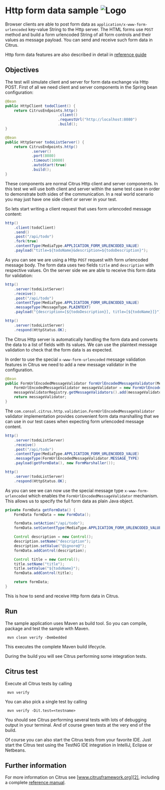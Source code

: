 Http form data sample ![Logo][1]
==============

Browser clients are able to post form data as `application/x-www-form-urlencoded` key-value String to the Http server. The HTML forms use `POST` method and build a
form urlencoded String of all form controls and their values as message payload. You can send and receive such form data in Citrus.

Http form data features are also described in detail in [reference guide][4]

Objectives
---------

The test will simulate client and server for form data exchange via Http POST. First of all we need client and server components in the Spring bean configuration:

```java
@Bean
public HttpClient todoClient() {
    return CitrusEndpoints.http()
                        .client()
                        .requestUrl("http://localhost:8080")
                        .build();
}

@Bean
public HttpServer todoListServer() {
    return CitrusEndpoints.http()
            .server()
            .port(8080)
            .timeout(10000)
            .autoStart(true)
            .build();
}
```

These components are normal Citrus Http client and server components. In this test we will use both client and server within the same test case in order to demonstrate both sides
of the communication. In a real world scenario you may just have one side client *or* server in your test. 

So lets start writing a client request that uses form urlencoded message content:

```java
http()
    .client(todoClient)
    .send()
    .post("/api/todo")
    .fork(true)
    .contentType(MediaType.APPLICATION_FORM_URLENCODED_VALUE)
    .payload("title=${todoName}&description=${todoDescription}");
```

As you can see we are using a Http `POST` request with form urlencoded message body. The form data uses two fields `title` and `description` with respective values. On the server side we are able 
to receive this form data for validation:

```java
http()
    .server(todoListServer)
    .receive()
    .post("/api/todo")
    .contentType(MediaType.APPLICATION_FORM_URLENCODED_VALUE)
    .messageType(MessageType.PLAINTEXT)
    .payload("{description=[${todoDescription}], title=[${todoName}]}");

http()
    .server(todoListServer)
    .respond(HttpStatus.OK);
```

The Citrus Http server is automatically handling the form data and converts the data to a list of fields with its values. We can use the plaintext message validation to check that the form data is
as expected. 

In order to use the special `x-www-form-urlencoded` message validation features in Citrus we need to add a new message validator in the configuration.

```java
@Bean
public FormUrlEncodedMessageValidator formUrlEncodedMessageValidator(MessageValidatorRegistry messageValidatorRegistry) {
    FormUrlEncodedMessageValidator messageValidator = new FormUrlEncodedMessageValidator();
    messageValidatorRegistry.getMessageValidators().add(messageValidator);
    return messageValidator;
}
```

The `com.consol.citrus.http.validation.FormUrlEncodedMessageValidator` validator implementation provides convenient form data marshalling that we can use in our test cases when expecting form urlencoded message content.

```java
http()
    .server(todoListServer)
    .receive()
    .post("/api/todo")
    .contentType(MediaType.APPLICATION_FORM_URLENCODED_VALUE)
    .messageType(FormUrlEncodedMessageValidator.MESSAGE_TYPE)
    .payload(getFormData(), new FormMarshaller());

http()
    .server(todoListServer)
    .respond(HttpStatus.OK);
```

As you can see we can now use the special message type `x-www-form-urlencoded` which enables the `FormUrlEncodedMessageValidator` mechanism. This allows us to specify the full form data as plain Java object.

```java
private FormData getFormData() {
    FormData formData = new FormData();

    formData.setAction("/api/todo");
    formData.setContentType(MediaType.APPLICATION_FORM_URLENCODED_VALUE);

    Control description = new Control();
    description.setName("description");
    description.setValue("@ignore@");
    formData.addControl(description);

    Control title = new Control();
    title.setName("title");
    title.setValue("${todoName}");
    formData.addControl(title);

    return formData;
}
```

This is how to send and receive Http form data in Citrus.

Run
---------

The sample application uses Maven as build tool. So you can compile, package and test the
sample with Maven.
 
     mvn clean verify -Dembedded
    
This executes the complete Maven build lifecycle.

During the build you will see Citrus performing some integration tests.

Citrus test
---------

Execute all Citrus tests by calling

     mvn verify

You can also pick a single test by calling

     mvn verify -Dit.test=<testname>

You should see Citrus performing several tests with lots of debugging output in your terminal. 
And of course green tests at the very end of the build.

Of course you can also start the Citrus tests from your favorite IDE.
Just start the Citrus test using the TestNG IDE integration in IntelliJ, Eclipse or Netbeans.

Further information
---------

For more information on Citrus see [www.citrusframework.org][2], including
a complete [reference manual][3].

 [1]: https://citrusframework.org/img/brand-logo.png "Citrus"
 [2]: https://citrusframework.org
 [3]: https://citrusframework.org/reference/html/
 [4]: https://citrusframework.org/reference/html#http
